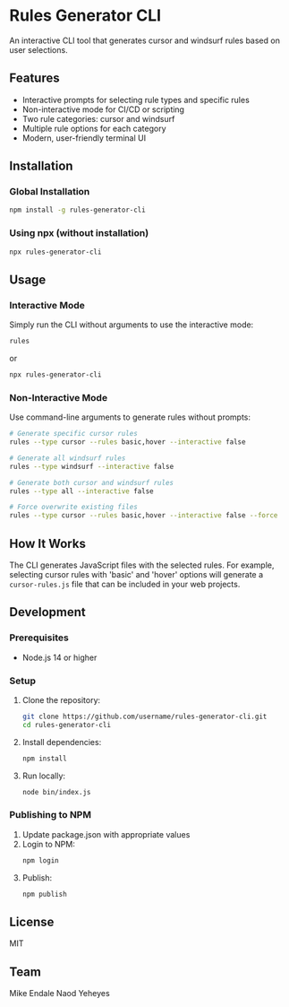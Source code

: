 # Rules Generator CLI

An interactive CLI tool that generates cursor and windsurf rules based on user selections.

## Features

- Interactive prompts for selecting rule types and specific rules
- Non-interactive mode for CI/CD or scripting
- Two rule categories: cursor and windsurf
- Multiple rule options for each category
- Modern, user-friendly terminal UI

## Installation

### Global Installation

```bash
npm install -g rules-generator-cli
```

### Using npx (without installation)

```bash
npx rules-generator-cli
```

## Usage

### Interactive Mode

Simply run the CLI without arguments to use the interactive mode:

```bash
rules
```

or

```bash
npx rules-generator-cli
```

### Non-Interactive Mode

Use command-line arguments to generate rules without prompts:

```bash
# Generate specific cursor rules
rules --type cursor --rules basic,hover --interactive false

# Generate all windsurf rules
rules --type windsurf --interactive false

# Generate both cursor and windsurf rules
rules --type all --interactive false

# Force overwrite existing files
rules --type cursor --rules basic,hover --interactive false --force
```

## How It Works

The CLI generates JavaScript files with the selected rules. For example, selecting cursor rules with 'basic' and 'hover' options will generate a `cursor-rules.js` file that can be included in your web projects.

## Development

### Prerequisites

- Node.js 14 or higher

### Setup

1. Clone the repository:
   ```bash
   git clone https://github.com/username/rules-generator-cli.git
   cd rules-generator-cli
   ```

2. Install dependencies:
   ```bash
   npm install
   ```

3. Run locally:
   ```bash
   node bin/index.js
   ```

### Publishing to NPM

1. Update package.json with appropriate values
2. Login to NPM:
   ```bash
   npm login
   ```
3. Publish:
   ```bash
   npm publish
   ```

## License

MIT

## Team

Mike Endale
Naod Yeheyes